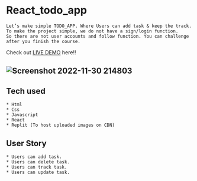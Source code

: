 # React_todo_app
```
Let’s make simple TODO_APP. Where Users can add task & keep the track.
To make the project simple, we do not have a sign/login function.
So there are not user accounts and follow function. You can challenge after you finish the course.
```
Check out [LIVE DEMO](https://Reacttodoapp.xdial12.repl.cov) here!!
## ![Screenshot 2022-11-30 214803](https://user-images.githubusercontent.com/112598836/204954797-f47defc3-7fcb-453f-b147-b053d6690775.png)

## Tech used
```
* Html
* Css
* Javascript
* React
* Replit (To host uploaded images on CDN)
```
## User Story
```
* Users can add task.
* Users can delete task.
* Users can track task.
* Users can update task.
